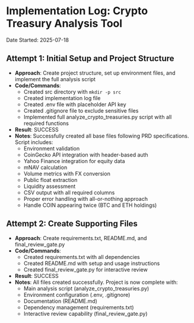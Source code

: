 # Implementation Log: Crypto Treasury Analysis Tool
Date Started: 2025-07-18

## Attempt 1: Initial Setup and Project Structure
- **Approach**: Create project structure, set up environment files, and implement the full analysis script
- **Code/Commands**: 
  - Created src directory with `mkdir -p src`
  - Created implementation log file
  - Created .env file with placeholder API key
  - Created .gitignore file to exclude sensitive files
  - Implemented full analyze_crypto_treasuries.py script with all required functions
- **Result**: SUCCESS
- **Notes**: Successfully created all base files following PRD specifications. Script includes:
  - Environment validation
  - CoinGecko API integration with header-based auth
  - Yahoo Finance integration for equity data
  - mNAV calculation
  - Volume metrics with FX conversion
  - Public float extraction
  - Liquidity assessment
  - CSV output with all required columns
  - Proper error handling with all-or-nothing approach
  - Handle COIN appearing twice (BTC and ETH holdings)

## Attempt 2: Create Supporting Files
- **Approach**: Create requirements.txt, README.md, and final_review_gate.py
- **Code/Commands**: 
  - Created requirements.txt with all dependencies
  - Created README.md with setup and usage instructions
  - Created final_review_gate.py for interactive review
- **Result**: SUCCESS
- **Notes**: All files created successfully. Project is now complete with:
  - Main analysis script (analyze_crypto_treasuries.py)
  - Environment configuration (.env, .gitignore)
  - Documentation (README.md)
  - Dependency management (requirements.txt)
  - Interactive review capability (final_review_gate.py)